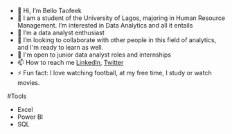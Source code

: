 - 👋 Hi, I’m Bello Taofeek 
- 👀 I am a student of the University of Lagos, majoring in Human Resource Management. I’m interested in Data Analytics and all it entails 
- 🌱 I’m a data analyst enthusiast
- 💞️ I’m looking to collaborate with other people in this field of analytics, and I'm ready to learn as well.
- 💼 I'm open to junior data analyst roles and internships
- 📫 How to reach me [LinkedIn](https://www.linkedin.com/in/bello-taofeek-olanrewaju-0878351a5/), [Twitter](https://twitter.com/BelloTfk)
- ⚡ Fun fact: I love watching football, at my free time, I study or watch movies.

#Tools 
- Excel
- Power BI
- SQL

<!---
BelloTfk/BelloTfk is a ✨ special ✨ repository because its `README.md` (this file) appears on your GitHub profile.
You can click the Preview link to take a look at your changes.
--->
